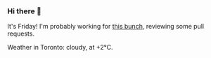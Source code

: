 ### Hi there :wave:

It's Friday! I'm probably working for [this bunch](https://github.com/kohofinancial), reviewing some pull requests.

Weather in Toronto: cloudy, at +2°C.
